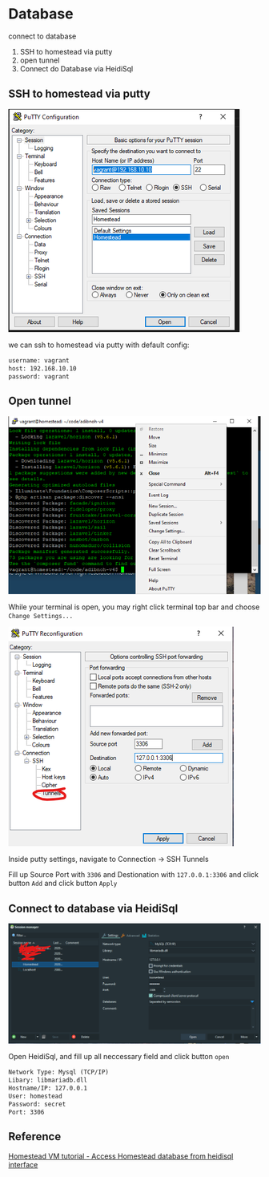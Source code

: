 # Database

connect to database

1. SSH to homestead via putty
2. open tunnel
3. Connect do Database via HeidiSql

## SSH to homestead via putty

![](ssh-to-homestead-via-putty.png)

we can ssh to homestead via putty with default config:

```
username: vagrant
host: 192.168.10.10
password: vagrant
```

## Open tunnel

![](putty-right-click-top-bar.png)

While your terminal is open, you may right click terminal top bar and choose `Change Settings...`

![](putty-tunnel.png)

Inside putty settings, navigate to Connection -> SSH Tunnels

Fill up Source Port with `3306` and Destionation with `127.0.0.1:3306` and click button `Add` and click button `Apply`

## Connect to database via HeidiSql

![](heidisql.png)

Open HeidiSql, and fill up all neccessary field and click button `open`

```
Network Type: Mysql (TCP/IP)
Libary: libmariadb.dll
Hostname/IP: 127.0.0.1
User: homestead
Password: secret
Port: 3306
```

## Reference

[Homestead VM tutorial - Access Homestead database from heidisql interface](https://www.youtube.com/watch?v=sSIETAHuqlQ)